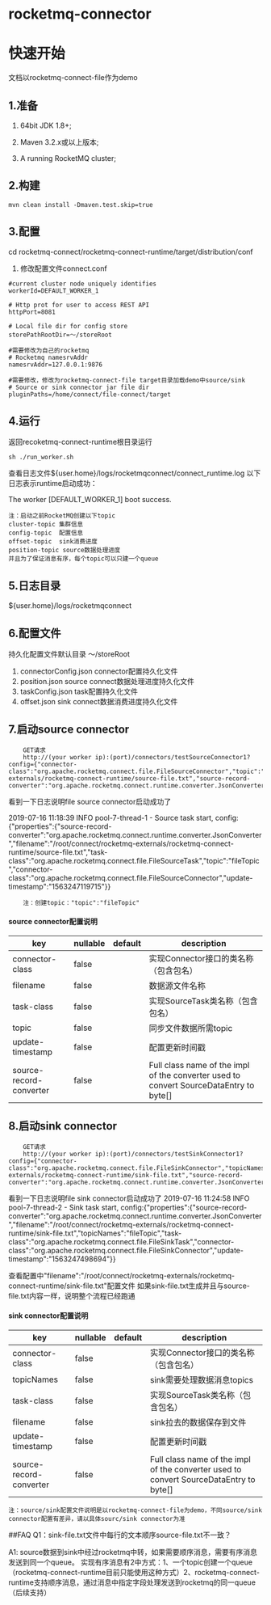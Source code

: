 # rocketmq-connector 

# 快速开始

文档以rocketmq-connect-file作为demo

## 1.准备

1. 64bit JDK 1.8+;

2. Maven 3.2.x或以上版本;

3. A running RocketMQ cluster;

## 2.构建

```
mvn clean install -Dmaven.test.skip=true
```

## 3.配置

cd rocketmq-connect/rocketmq-connect-runtime/target/distribution/conf

1. 修改配置文件connect.conf

```
#current cluster node uniquely identifies
workerId=DEFAULT_WORKER_1

# Http prot for user to access REST API
httpPort=8081

# Local file dir for config store
storePathRootDir=～/storeRoot

#需要修改为自己的rocketmq
# Rocketmq namesrvAddr
namesrvAddr=127.0.0.1:9876  

#需要修改，修改为rocketmq-connect-file target目录加载demo中source/sink
# Source or sink connector jar file dir
pluginPaths=/home/connect/file-connect/target
``` 

## 4.运行

返回recoketmq-connect-runtime根目录运行
```
sh ./run_worker.sh
```

查看日志文件${user.home}/logs/rocketmqconnect/connect_runtime.log
以下日志表示runtime启动成功：

The worker [DEFAULT_WORKER_1] boot success.

```
注：启动之前RocketMQ创建以下topic
cluster-topic 集群信息
config-topic  配置信息
offset-topic  sink消费进度
position-topic source数据处理进度
并且为了保证消息有序，每个topic可以只建一个queue
```

## 5.日志目录

 ${user.home}/logs/rocketmqconnect 

## 6.配置文件

持久化配置文件默认目录 ～/storeRoot

1. connectorConfig.json connector配置持久化文件
2. position.json        source connect数据处理进度持久化文件
3. taskConfig.json      task配置持久化文件
4. offset.json          sink connect数据消费进度持久化文件

## 7.启动source connector

```
    GET请求  
    http://(your worker ip):(port)/connectors/testSourceConnector1?config={"connector-class":"org.apache.rocketmq.connect.file.FileSourceConnector","topic":"fileTopic","filename":"/root/connect/rocketmq-externals/rocketmq-connect-runtime/source-file.txt","source-record-converter":"org.apache.rocketmq.connect.runtime.converter.JsonConverter"}   
```
   看到一下日志说明file source connector启动成功了
   
   2019-07-16 11:18:39 INFO pool-7-thread-1 - Source task start, config:{"properties":{"source-record-converter":"org.apache.rocketmq.connect.runtime.converter.JsonConverter","filename":"/root/connect/rocketmq-externals/rocketmq-connect-runtime/source-file.txt","task-class":"org.apache.rocketmq.connect.file.FileSourceTask","topic":"fileTopic","connector-class":"org.apache.rocketmq.connect.file.FileSourceConnector","update-timestamp":"1563247119715"}}
```  
    注：创建topic："topic":"fileTopic"
```

#### source connector配置说明

|key               |nullable|default    |description|
|------------------|--------|-----------|-----------|
|connector-class         |false   |           |实现Connector接口的类名称（包含包名）|
|filename        |false   |           |数据源文件名称|
|task-class         |false   |           |实现SourceTask类名称（包含包名）|
|topic         |false   |           |同步文件数据所需topic|
|update-timestamp         |false   |           |配置更新时间戳|
|source-record-converter         |false   |           |Full class name of the impl of the converter used to convert SourceDataEntry to byte[]|


## 8.启动sink connector

```
    GET请求  
    http://(your worker ip):(port)/connectors/testSinkConnector1?config={"connector-class":"org.apache.rocketmq.connect.file.FileSinkConnector","topicNames":"fileTopic","filename":"/root/connect/rocketmq-externals/rocketmq-connect-runtime/sink-file.txt","source-record-converter":"org.apache.rocketmq.connect.runtime.converter.JsonConverter"}
```  
看到一下日志说明file sink connector启动成功了
2019-07-16 11:24:58 INFO pool-7-thread-2 - Sink task start, config:{"properties":{"source-record-converter":"org.apache.rocketmq.connect.runtime.converter.JsonConverter","filename":"/root/connect/rocketmq-externals/rocketmq-connect-runtime/sink-file.txt","topicNames":"fileTopic","task-class":"org.apache.rocketmq.connect.file.FileSinkTask","connector-class":"org.apache.rocketmq.connect.file.FileSinkConnector","update-timestamp":"1563247498694"}}

查看配置中"filename":"/root/connect/rocketmq-externals/rocketmq-connect-runtime/sink-file.txt"配置文件
如果sink-file.txt生成并且与source-file.txt内容一样，说明整个流程已经跑通

#### sink connector配置说明

|key               |nullable|default    |description|
|------------------|--------|-----------|-----------|
|connector-class         |false   |           |实现Connector接口的类名称（包含包名）|
|topicNames        |false   |           |sink需要处理数据消息topics|
|task-class         |false   |           |实现SourceTask类名称（包含包名）|
|filename         |false   |           |sink拉去的数据保存到文件|
|update-timestamp         |false   |           |配置更新时间戳|
|source-record-converter         |false   |           |Full class name of the impl of the converter used to convert SourceDataEntry to byte[]|

```  
注：source/sink配置文件说明是以rocketmq-connect-file为demo，不同source/sink connector配置有差异，请以具体sourc/sink connector为准
```  

##FAQ
Q1：sink-file.txt文件中每行的文本顺序source-file.txt不一致？

A1: source数据到sink中经过rocketmq中转，如果需要顺序消息，需要有序消息发送到同一个queue。
实现有序消息有2中方式：1、一个topic创建一个queue（rocketmq-connect-runtime目前只能使用这种方式）2、rocketmq-connect-runtime支持顺序消息，通过消息中指定字段处理发送到rocketmq的同一queue（后续支持）





